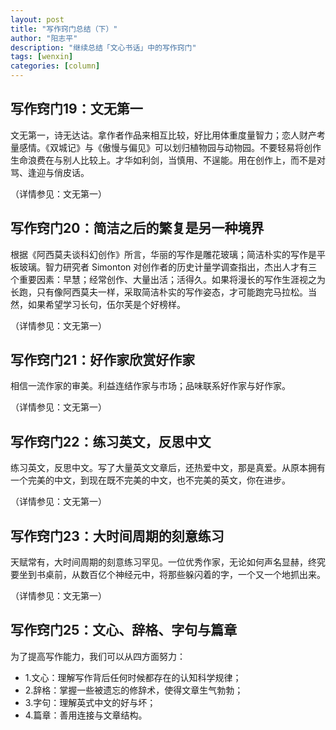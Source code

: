 ```yaml
---
layout: post
title: "写作窍门总结（下）"
author: "阳志平"
description: "继续总结「文心书话」中的写作窍门"
tags: [wenxin]
categories: [column]
---
```



## 写作窍门19：文无第一

文无第一，诗无达诂。拿作者作品来相互比较，好比用体重度量智力；恋人财产考量感情。《双城记》与《傲慢与偏见》可以划归植物园与动物园。不要轻易将创作生命浪费在与别人比较上。才华如利剑，当慎用、不逞能。用在创作上，而不是对骂、逢迎与俏皮话。

（详情参见：文无第一）

## 写作窍门20：简洁之后的繁复是另一种境界

根据《阿西莫夫谈科幻创作》所言，华丽的写作是雕花玻璃；简洁朴实的写作是平板玻璃。智力研究者 Simonton 对创作者的历史计量学调查指出，杰出人才有三个重要因素：早慧；经常创作、大量出活；活得久。如果将漫长的写作生涯视之为长跑，只有像阿西莫夫一样，采取简洁朴实的写作姿态，才可能跑完马拉松。当然，如果希望学习长句，伍尔芙是个好榜样。

（详情参见：文无第一）

## 写作窍门21：好作家欣赏好作家

相信一流作家的审美。利益连结作家与市场；品味联系好作家与好作家。 

（详情参见：文无第一）

## 写作窍门22：练习英文，反思中文

练习英文，反思中文。写了大量英文文章后，还热爱中文，那是真爱。从原本拥有一个完美的中文，到现在既不完美的中文，也不完美的英文，你在进步。

（详情参见：文无第一）

## 写作窍门23：大时间周期的刻意练习

天赋常有，大时间周期的刻意练习罕见。一位优秀作家，无论如何声名显赫，终究要坐到书桌前，从数百亿个神经元中，将那些躲闪着的字，一个又一个地抓出来。

（详情参见：文无第一）


## 写作窍门25：文心、辞格、字句与篇章

为了提高写作能力，我们可以从四方面努力：

* 1.文心：理解写作背后任何时候都存在的认知科学规律；
* 2.辞格：掌握一些被遗忘的修辞术，使得文章生气勃勃；
* 3.字句：理解英式中文的好与坏；
* 4.篇章：善用连接与文章结构。

